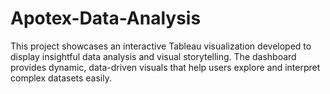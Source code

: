 # Apotex-Data-Analysis
This project showcases an interactive Tableau visualization developed to display insightful data analysis and visual storytelling. The dashboard provides dynamic, data-driven visuals that help users explore and interpret complex datasets easily.
